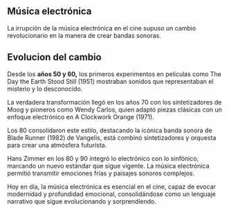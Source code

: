 ## Música electrónica
La irrupción de la música electrónica en el cine supuso un cambio revolucionario en la manera de crear bandas sonoras.

## Evolucion del cambio
Desde los **años 50 y 60,** los primeros experimentos en películas como The Day the Earth Stood Still (1951) mostraban sonidos que representaban el misterio y lo desconocido.

La verdadera transformación llegó en los años 70 con los sintetizadores de Moog y pioneros como Wendy Carlos, quien adaptó piezas clásicas con un enfoque electrónico en A Clockwork Orange (1971).

Los 80 consolidaron este estilo, destacando la icónica banda sonora de Blade Runner (1982) de Vangelis, está combinó sintetizadores y orquesta para crear una atmósfera futurista.

Hans Zimmer en los 80 y 90 integró lo electrónico con lo sinfónico, marcando un nuevo estándar que sigue vigente. La música electrónica permitió transmitir emociones frías y paisajes sonoros complejos.

Hoy en día, la música electrónica es esencial en el cine, capaz de evocar modernidad y profundidad emocional, consolidándose como un lenguaje narrativo que sigue evolucionando y sorprendiendo.
